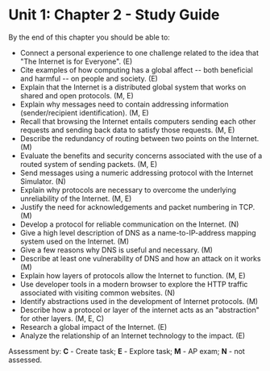 # Unit 1: Chapter 2 - Study Guide

By the end of this chapter you should be able to:

* Connect a personal experience to one challenge related to the idea that "The Internet is for Everyone". (E)
* Cite examples of how computing has a global affect -- both beneficial and harmful -- on people and society. (E)
* Explain that the Internet is a distributed global system that works on shared and open protocols. (M, E)
* Explain why messages need to contain addressing information (sender/recipient identification). (M, E)
* Recall that browsing the Internet entails computers sending each other requests and sending back data to satisfy those requests. (M, E)
* Describe the redundancy of routing between two points on the Internet. (M)
* Evaluate the benefits and security concerns associated with the use of a routed system of sending packets. (M, E)
* Send messages using a numeric addressing protocol with the Internet Simulator. (N)
* Explain why protocols are necessary to overcome the underlying unreliability of the Internet. (M, E)
* Justify the need for acknowledgements and packet numbering in TCP. (M)
* Develop a protocol for reliable communication on the Internet. (N)
* Give a high level description of DNS as a name-to-IP-address mapping system used on the Internet. (M)
* Give a few reasons why DNS is useful and necessary. (M)
* Describe at least one vulnerability of DNS and how an attack on it works (M)
* Explain how layers of protocols allow the Internet to function. (M, E)
* Use developer tools in a modern browser to explore the HTTP traffic associated with visiting common websites. (N)
* Identify abstractions used in the development of Internet protocols. (M)
* Describe how a protocol or layer of the internet acts as an "abstraction" for other layers. (M, E, C)
* Research a global impact of the Internet. (E)
* Analyze the relationship of an Internet technology to the impact. (E)

Assessment by: **C** - Create task; **E** - Explore task; **M** - AP exam; **N** - not assessed.
